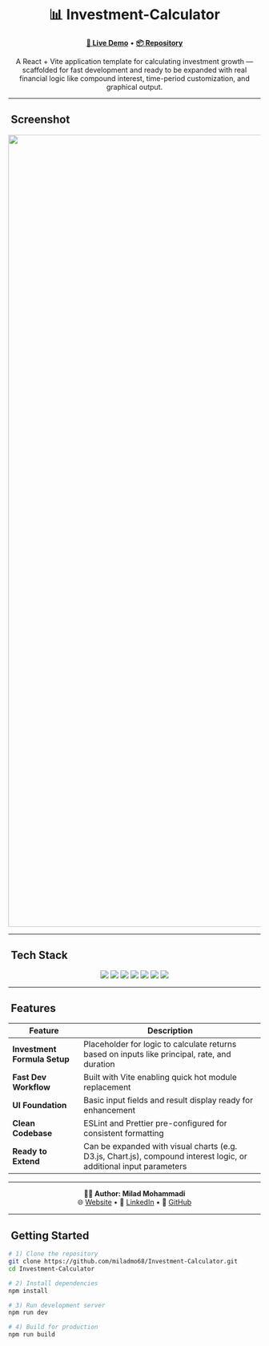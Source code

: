 <h1 align="center">📊 Investment-Calculator</h1>

<p align="center">
  <a href="https://miladmo68.github.io/Investment-Calculator/"><b>🔗 Live Demo</b></a> •
  <a href="https://github.com/miladmo68/Investment-Calculator"><b>📦 Repository</b></a>
</p>

<p align="center">
  A React + Vite application template for calculating investment growth — scaffolded for fast development and ready to be expanded with real financial logic like compound interest, time-period customization, and graphical output.
</p>

---

## ​ Screenshot

<p align="center">
<img width="2880" height="1582" alt="Investment-Calculator" src="https://github.com/user-attachments/assets/37000ad6-8ac5-4f21-b687-8454c27d76d8" />

  </p>

---

## ​ Tech Stack

<p align="center">
  <img src="https://img.shields.io/badge/React-18-blue?style=for-the-badge&logo=react&logoColor=white" />
  <img src="https://img.shields.io/badge/Vite-latest-orange?style=for-the-badge&logo=vite&logoColor=white" />
  <img src="https://img.shields.io/badge/JavaScript-73.9%25-yellow?style=for-the-badge&logo=javascript&logoColor=black" />
  <img src="https://img.shields.io/badge/CSS-20.5%25-blue?style=for-the-badge&logo=css3&logoColor=white" />
  <img src="https://img.shields.io/badge/HTML-5.6%25-orange?style=for-the-badge&logo=html5&logoColor=white" />
  <img src="https://img.shields.io/badge/ESLint-configured-4B32C3?style=for-the-badge&logo=eslint&logoColor=white" />
  <img src="https://img.shields.io/badge/Prettier-setup-F7B93E?style=for-the-badge&logo=prettier&logoColor=black" />
</p>

---

## ​ Features

| Feature                       | Description                                                       |
|------------------------------|-------------------------------------------------------------------|
| **Investment Formula Setup** | Placeholder for logic to calculate returns based on inputs like principal, rate, and duration |
| **Fast Dev Workflow**        | Built with Vite enabling quick hot module replacement              |
| **UI Foundation**            | Basic input fields and result display ready for enhancement       |
| **Clean Codebase**           | ESLint and Prettier pre-configured for consistent formatting       |
| **Ready to Extend**          | Can be expanded with visual charts (e.g. D3.js, Chart.js), compound interest logic, or additional input parameters |

---

<p align="center">
  <b>👨‍💻 Author: Milad Mohammadi</b><br>
  🌐 <a href="https://miladweb.com">Website</a> • 💼 <a href="https://linkedin.com/in/miladmo68">LinkedIn</a> • 🐙 <a href="https://github.com/miladmo68">GitHub</a>
</p>

---

## ​ Getting Started

```bash
# 1) Clone the repository
git clone https://github.com/miladmo68/Investment-Calculator.git
cd Investment-Calculator

# 2) Install dependencies
npm install

# 3) Run development server
npm run dev

# 4) Build for production
npm run build
